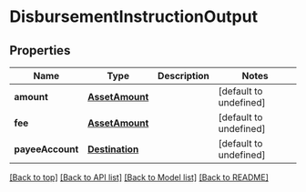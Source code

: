 # DisbursementInstructionOutput

## Properties

|Name | Type | Description | Notes|
|------------ | ------------- | ------------- | -------------|
|**amount** | [**AssetAmount**](AssetAmount.md) |  | [default to undefined]|
|**fee** | [**AssetAmount**](AssetAmount.md) |  | [default to undefined]|
|**payeeAccount** | [**Destination**](Destination.md) |  | [default to undefined]|




[[Back to top]](#) [[Back to API list]](../../README.md#documentation-for-api-endpoints) [[Back to Model list]](../../README.md#documentation-for-models) [[Back to README]](../../README.md)
